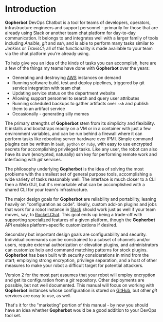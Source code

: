# Introduction

**Gopherbot** DevOps Chatbot is a tool for teams of developers, operators, infrastructure engineers and support personnel - primarily for those that are already using Slack or another team chat platform for day-to-day communication. It belongs to and integrates well with a larger family of tools including *Ansible*, *git* and *ssh*, and is able to perform many tasks similar to *Jenkins* or *TravisCI*; all of this functionality is made available to your team via the chat platform you're already using.

To help give you an idea of the kinds of tasks you can accomplish, here are a few of the things my teams have done with **Gopherbot** over the years:

* Generating and destroying [AWS](https://aws.amazon.com) instances on demand
* Running software build, test and deploy pipelines, triggered by git service integration with team chat
* Updating service status on the department website
* Allowing support personnel to search and query user attributes
* Running scheduled backups to gather artifacts over `ssh` and publish them to an artifact service
* Occasionally - generating silly memes

The primary strengths of **Gopherbot** stem from its simplicity and flexibility. It installs and bootstraps readily on a VM or in a container with just a few environment variables, and can be run behind a firewall where it can perform tasks like rebooting server hardware over IPMI. Simple command plugins can be written in `bash`, `python` or `ruby`, with easy to use encrypted secrets for accomplishing privileged tasks. Like any user, the robot can also have its own (encrypted, naturally) ssh key for performing remote work and interfacing with *git* services.

The philosophy underlying **Gopherbot** is the idea of solving the most problems with the smallest set of general purpose tools, accomplishing a wide variety of tasks reasonably well. The interface is much closer to a CLI then a Web GUI, but it's remarkable what can be accomplished with a shared CLI for your team's infrastructure.

The major design goals for **Gopherbot** are reliability and portability, leaning heavily on "configuration as code". Ideally, custom add-on plugins and jobs that work for a robot instance in [Slack](https://slack.com) should work just as well if your team moves, say, to [Rocket.Chat](https://rocket.chat). This goal ends up being a trade-off with supporting specialized features of a given platform, though the **Gopherbot** API enables platform-specific customizations if desired.

Secondary but important design goals are configurability and security. Individual commands can be constrained to a subset of channels and/or users, require external authorization or elevation plugins, and administrators can customize help and command matching patterns for stock plugins. **Gopherbot** has been built with security considerations in mind from the start; employing strong encryption, privilege separation, and a host of other measures to make your robot a difficult target for potential attackers.

Version 2 for the most part assumes that your robot will employ encryption and get its configuration from a *git* repository. Other deployments are possible, but not well documented. This manual will focus on working with **Gopherbot** instances whose configuration is stored on [GitHub](https://github.com), but other *git* services are easy to use, as well.

That's it for the "marketing" portion of this manual - by now you should have an idea whether **Gopherbot** would be a good addition to your DevOps tool set.

